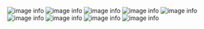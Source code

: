 ![image info]()
![image info]() ![image info]() ![image info]()
![image info]()
![image info]() ![image info]() ![image info]()
![image info]()
